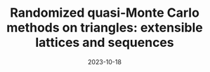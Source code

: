 ---
title: "Randomized quasi‑Monte Carlo methods on triangles: extensible lattices and sequences"
authors:
- Gracia Y. Dong
- Ken Moselle
- Stanley Robertson
- Patrick Brown
- Laura L. E. Cowen
date: "2023-10-18"

publication: "Submitted to Journal of the Royal Statistical Society: Series A"

links:
    pdf: 
---
